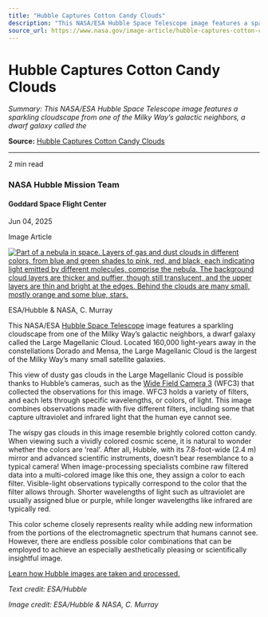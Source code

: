 ```yaml
---
title: "Hubble Captures Cotton Candy Clouds"
description: "This NASA/ESA Hubble Space Telescope image features a sparkling cloudscape from one of the Milky Way’s galactic neighbors, a dwarf galaxy called the"
source_url: https://www.nasa.gov/image-article/hubble-captures-cotton-candy-clouds/
---
```


# Hubble Captures Cotton Candy Clouds

*Summary: This NASA/ESA Hubble Space Telescope image features a sparkling cloudscape from one of the Milky Way’s galactic neighbors, a dwarf galaxy called the*

**Source:** [Hubble Captures Cotton Candy Clouds](https://www.nasa.gov/image-article/hubble-captures-cotton-candy-clouds/)

---

2 min read

### NASA Hubble Mission Team

#### Goddard Space Flight Center

Jun 04, 2025

Image Article

[![Part of a nebula in space. Layers of gas and dust clouds in different colors, from blue and green shades to pink, red, and black, each indicating light emitted by different molecules, comprise the nebula. The background cloud layers are thicker and puffier, though still translucent, and the upper layers are thin and bright at the edges. Behind the clouds are many small, mostly orange and some blue, stars.](https://www.nasa.gov/wp-content/uploads/2025/06/potw2519a.jpg?w=2048)](https://www.nasa.gov/wp-content/uploads/2025/06/potw2519a.jpg)

ESA/Hubble & NASA, C. Murray

This NASA/ESA [Hubble Space Telescope](https://science.nasa.gov/mission/hubble/) image features a sparkling cloudscape from one of the Milky Way’s galactic neighbors, a dwarf galaxy called the Large Magellanic Cloud. Located 160,000 light-years away in the constellations Dorado and Mensa, the Large Magellanic Cloud is the largest of the Milky Way’s many small satellite galaxies.

This view of dusty gas clouds in the Large Magellanic Cloud is possible thanks to Hubble’s cameras, such as the [Wide Field Camera 3](https://science.nasa.gov/mission/hubble/observatory/design/wide-field-camera-3/) (WFC3) that collected the observations for this image. WFC3 holds a variety of filters, and each lets through specific wavelengths, or colors, of light. This image combines observations made with five different filters, including some that capture ultraviolet and infrared light that the human eye cannot see.

The wispy gas clouds in this image resemble brightly colored cotton candy. When viewing such a vividly colored cosmic scene, it is natural to wonder whether the colors are ‘real’. After all, Hubble, with its 7.8-foot-wide (2.4 m) mirror and advanced scientific instruments, doesn’t bear resemblance to a typical camera! When image-processing specialists combine raw filtered data into a multi-colored image like this one, they assign a color to each filter. Visible-light observations typically correspond to the color that the filter allows through. Shorter wavelengths of light such as ultraviolet are usually assigned blue or purple, while longer wavelengths like infrared are typically red.

This color scheme closely represents reality while adding new information from the portions of the electromagnetic spectrum that humans cannot see. However, there are endless possible color combinations that can be employed to achieve an especially aesthetically pleasing or scientifically insightful image.

[Learn how Hubble images are taken and processed.](https://youtu.be/QGf0yzdM5OA?feature=shared)

*Text credit: ESA/Hubble*

*Image credit: ESA/Hubble & NASA, C. Murray*